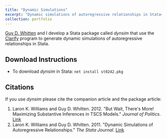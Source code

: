 ```yaml
---
title: "Dynamic Simulations"
excerpt: "Dynamic simulations of autoregressive relationships in Stata<br/><img src='/images/dynsim1.jpg'>"
collection: portfolio
---
```


[Guy D. Whitten](https://bush.tamu.edu/faculty/gwhitten/) and I develop a Stata package called *dynsim* that use the [Clarify](https://gking.harvard.edu/clarify) program to generate dynamic simulations of autoregressive relationships in Stata.

## Download Instructions
* To download *dynsim* in Stata: `net install st0242.pkg`

## Citations
If you use *dynsim* please cite the companion article and the package article:
1. Laron K. Williams and Guy D. Whitten. 2012. "But Wait, There's More! Maximizing Substantive Inferences in TSCS Models." *Journal of Politics*. [Link](https://doi.org/10.1017/S0022381612000473)
2. Laron K. Williams and Guy D. Whitten. 2011. "Dynamic Simulations of Autoregressive Relationships." *The Stata Journal*. [Link](https://www.stata-journal.com/sj11-4.html)

